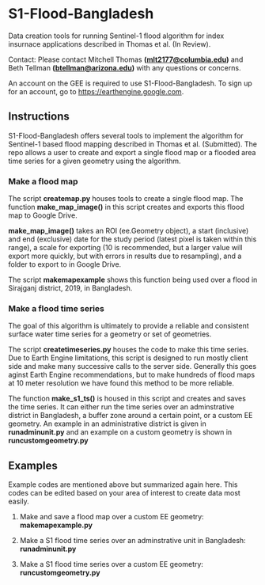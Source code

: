 # S1-Flood-Bangladesh
Data creation tools for running Sentinel-1 flood algorithm for index insurnace applications described in Thomas et al. (In Review).

Contact: Please contact Mitchell Thomas **(mlt2177@columbia.edu)** and Beth Tellman **(btellman@arizona.edu)** with any questions or concerns.

An account on the GEE is required to use S1-Flood-Bangladesh. To sign up for an account, go to https://earthengine.google.com.


## Instructions
S1-Flood-Bangladesh offers several tools to implement the algorithm for Sentinel-1 based flood mapping described in Thomas et al. (Submitted). 
The repo allows a user to create and export a single flood map or a flooded area time series for a given geometry using the algorithm.

### Make a flood map
The script **createmap.py** houses tools to create a single flood map. The function **make_map_image()** in this script creates and exports this flood map to Google Drive. 

**make_map_image()** takes an ROI (ee.Geometry object), a start (inclusive) and end (exclusive) date for the study period (latest pixel is taken within this range),
a scale for exporting (10 is recommended, but a larger value will export more quickly, but with errors in results due to resampling), and a folder to export to in Google Drive.

The script **makemapexample** shows this function being used over a flood in Sirajganj district, 2019, in Bangladesh.

### Make a flood time series
The goal of this algorithm is ultimately to provide a reliable and consistent surface water time series for a geometry or set of geometries. 

The script **createtimeseries.py** houses the code to make this time series. Due to Earth Engine limitations, this script is designed
to run mostly client side and make many successive calls to the server side. Generally this goes aginst Earth Engine recommendations,
but to make hundreds of flood maps at 10 meter resolution we have found this method to be more reliable.

The function **make_s1_ts()** is housed in this script and creates and saves the time series. It can either run the time series over an adminstrative district in Bangladesh,
a buffer zone around a certain point, or a custom EE geometry. An example in an administrative district is given in **runadminunit.py** and an example on a custom geometry is
shown in **runcustomgeometry.py**



## Examples
Example codes are mentioned above but summarized again here. This codes can be edited based on your area of interest to create data most easily.

1. Make and save a flood map over a custom EE geometry: **makemapexample.py**

2. Make a S1 flood time series over an adminstrative unit in Bangladesh: **runadminunit.py**

3. Make a S1 flood time series over a custom EE geometry: **runcustomgeometry.py**




